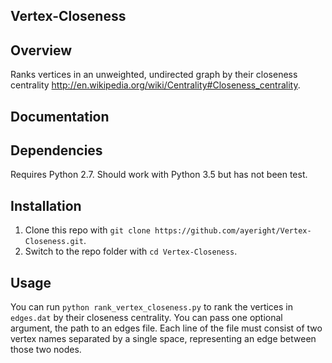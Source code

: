 ## Vertex-Closeness

Overview
---------------------
Ranks vertices in an unweighted, undirected graph by their closeness centrality http://en.wikipedia.org/wiki/Centrality#Closeness_centrality.

Documentation
---------------------

## Dependencies

Requires Python 2.7. Should work with Python 3.5 but has not been test.

## Installation

1.  Clone this repo with `git clone https://github.com/ayeright/Vertex-Closeness.git`.
2.  Switch to the repo folder with `cd Vertex-Closeness`.
    
## Usage

You can run `python rank_vertex_closeness.py` to rank the vertices in `edges.dat` by their closeness centrality. You can pass one optional argument, the path to an edges file. Each line of the file must consist of two vertex names separated by a single space, representing an edge between those two nodes.
